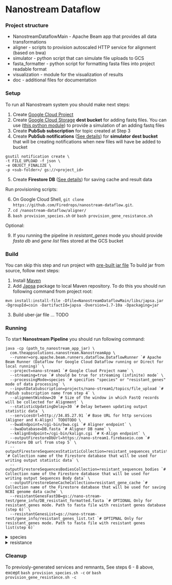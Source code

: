 # Nanostream Dataflow

### Project structure
- NanostreamDataflowMain - Apache Beam app that provides all data transformations
- aligner - scripts to provision autoscaled HTTP service for alignment (based on bwa)
- simulator - python script that can simulate file uploads to GCS
- fasta_formatter - python script for formatting fasta files into project readable format
- visualization - module for the visualization of results
- doc - additional files for documentation

### Setup
To run all Nanostream system you should make next steps:
1) Create [Google Cloud Project](https://cloud.google.com/)
2) Create [Google Cloud Storage](https://cloud.google.com/storage/) **dest bucket** for adding fastq files. 
You can use ([this python module](https://github.com/Pseverin/nanostream-dataflow/blob/master/simulator)) to provide a simulation of an adding fastq files
3) Create **PubSub subscription** for topic created at Step 3
4) Create **PubSub notifications**  ([See details](https://cloud.google.com/storage/docs/pubsub-notifications)) for **simulator dest bucket** that will be creating notifications when new files will have be added to bucket
```
gsutil notification create \
-t FILE_UPLOAD -f json \
-e OBJECT_FINALIZE \
-p <sub-folder>/ gs://<project_id>
```
5) Create **Firestore DB** ([See details](https://firebase.google.com/products/firestore/)) for saving cache and result data

Run provisioning scripts: 

6) On Google Cloud Shell, `git clone https://github.com/Firedrops/nanostream-dataflow.git`.
7) `cd /nanostream-dataflow/aligner/`
8) `bash provision_species.sh` or `bash provision_gene_resistance.sh`

Optional:

9) If you running the pipeline in *resistant_genes* mode you should provide *fasta db* and *gene list* files stored at the GCS bucket

### Build
You can skip this step and run project with [pre-built jar file](https://github.com/allenday/nanostream-dataflow/blob/master/NanostreamDataflowMain/build/)
To build jar from source, follow next steps:
1) Install [Maven](https://maven.apache.org/install.html)
2) Add [Japsa](https://github.com/mdcao/japsa) package to local Maven repository. To do this you should run following command from project root:
```
mvn install:install-file -Dfile=NanostreamDataflowMain/libs/japsa.jar -DgroupId=coin -DartifactId=japsa -Dversion=1.7-10a -Dpackaging=jar
```
3) Build uber-jar file
... TODO

### Running
To start **Nanostream Pipeline** you should run following command:
```
java -cp (path_to_nanostream_app_jar) \
  com.theappsolutions.nanostream.NanostreamApp \
  --runner=org.apache.beam.runners.dataflow.DataflowRunner `# Apache Beam Runner (Dataflow for Google Cloud Dataflow running or Direct for local running)` \
  --project=nano-stream1 `# Google Cloud Project name` \
  --streaming=true `# should be true for streaming (infinite) mode` \
  --processingMode=species `# specifies "species" or "resistant_genes" mode of data processing` \
  --inputDataSubscription=projects/nano-stream1/topics/file_upload `# PubSub subscription name from step 4` \
  --alignmentWindow=20 `# Size of the window in which FastQ records will be collected for Alignment` \
  --statisticUpdatingDelay=30 `# Delay between updating output statistic data` \
  --servicesUrl=http://34.85.27.91 `# Base URL for http services (Aligner and K-Align)` TODOTODO \ 
  --bwaEndpoint=/cgi-bin/bwa.cgi `# Aligner endpoint` \
  --bwaDatabase=DB.fasta `# Aligner DB name` \
  --kAlignEndpoint=/cgi-bin/kalign.cgi `# K-Align endpoint` \
  --outputFirestoreDbUrl=https://nano-stream1.firebaseio.com `# Firestore DB url from step 5` \
  --outputFirestoreSequencesStatisticCollection=resistant_sequences_statistic `# Collection name of the Firestore database that will be used for writing output statistic data` \
  --outputFirestoreSequencesBodiesCollection=resistant_sequences_bodies `# Collection name of the Firestore database that will be used for writing output Sequences Body data` \
  --outputFirestoreGeneCacheCollection=resistant_gene_cache `# Collection name of the Firestore database that will be used for saving NCBI genome data cache` \
  --resistantGenesFastDB=gs://nano-stream-test/gene_info/DB_resistant_formatted.fasta `# OPTIONAL Only for resistant_genes mode. Path to fasta file with resistant genes database (step 6)` \
  --resistantGenesList=gs://nano-stream-test/gene_info/resistant_genes_list.txt `# OPTIPNAL Only for resistant_genes mode. Path to fasta file with resistant genes list(step 6)` 
```

<details><summary>species</summary><p>
  
```
java -cp /home/coingroupimb/git larry 2019-02-06/NanostreamDataflowMain/build/NanostreamDataflowMain.jar \
  com.theappsolutions.nanostream.NanostreamApp \
  --runner=org.apache.beam.runners.dataflow.DataflowRunner \
  --project=nano-stream1 \
  --streaming=true \
  --processingMode=species \
  --inputDataSubscription=projects/nano-stream1/topics/file_upload \
  --alignmentWindow=20 \
  --statisticUpdatingDelay=30 \
  --servicesUrl=http://34.85.27.91 \
  --bwaEndpoint=/cgi-bin/bwa.cgi \
  --bwaDatabase=DB.fasta \
  --kAlignEndpoint=/cgi-bin/kalign.cgi \
  --outputFirestoreDbUrl=https://nano-stream1.firebaseio.com \
  --outputFirestoreSequencesStatisticCollection=resistant_sequences_statistic \
  --outputFirestoreSequencesBodiesCollection=resistant_sequences_bodies \
  --outputFirestoreGeneCacheCollection=resistant_gene_cache \
```
  
</p></details>

<details><summary>resistance</summary><p>
  
```
java -cp /home/coingroupimb/git larry 2019-02-06/NanostreamDataflowMain/build/NanostreamDataflowMain.jar \
  com.theappsolutions.nanostream.NanostreamApp \
  --runner=org.apache.beam.runners.dataflow.DataflowRunner `# Apache Beam Runner (Dataflow for Google Cloud Dataflow running or Direct for local running)` \
  --project=nano-stream1 `# Google Cloud Project name` \
  --streaming=true `# should be true for streaming (infinite) mode` \
  --processingMode=species `# specifies "species" or "resistant_genes" mode of data processing` \
  --inputDataSubscription=projects/nano-stream1/topics/file_upload `# PubSub subscription name from step 4` \
  --alignmentWindow=20 `# Size of the window in which FastQ records will be collected for Alignment` \
  --statisticUpdatingDelay=30 `# Delay between updating output statistic data` \
  --servicesUrl=http://34.85.27.91 `# Base URL for http services (Aligner and K-Align)` \ 
  --bwaEndpoint=/cgi-bin/bwa.cgi `# Aligner endpoint` \
  --bwaDatabase=DB.fasta `# Aligner DB name` \
  --kAlignEndpoint=/cgi-bin/kalign.cgi `# K-Align endpoint` \
  --outputFirestoreDbUrl=https://nano-stream1.firebaseio.com `# Firestore DB url from step 5` \
  --outputFirestoreSequencesStatisticCollection=resistant_sequences_statistic `# Collection name of the Firestore database that will be used for writing output statistic data` \
  --outputFirestoreSequencesBodiesCollection=resistant_sequences_bodies `# Collection name of the Firestore database that will be used for writing output Sequences Body data` \
  --outputFirestoreGeneCacheCollection=resistant_gene_cache `# Collection name of the Firestore database that will be used for saving NCBI genome data cache` \
  --resistantGenesFastDB=gs://nano-stream-1/NewDatabases/DB_resistant_formatted.fasta `# OPTIONAL Only for resistant_genes mode. Path to fasta file with resistant genes database (step 6)` \
  --resistantGenesList=gs://nano-stream1/NewDatabases/resistant_genes_list.txt `# OPTIONAL Only for resistant_genes mode. Path to fasta file with resistant genes list(step 6)`
```

</p></details>

### Cleanup

To previosly-generated services and remnants, 
See steps 6 - 8 above, except `bash provision_species.sh -c` or `bash provision_gene_resistance.sh -c`
